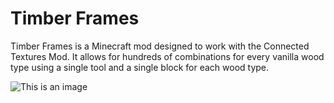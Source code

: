 # Timber Frames
Timber Frames is a Minecraft mod designed to work with the Connected Textures Mod. It allows for hundreds of combinations for every vanilla wood type using a single tool and a single block for each wood type.

![This is an image](https://i.imgur.com/0wu56Zm.png)
